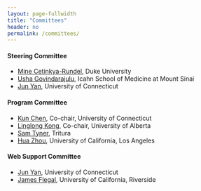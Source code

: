 ```yaml
---
layout: page-fullwidth
title: "Committees"
header: no
permalink: /committees/
---
```


#### Steering Committee
+ [Mine Cetinkya-Rundel](https://scholars.duke.edu/person/mine), Duke University
+ [Usha Govindarajulu](https://profiles.mountsinai.org/usha-govindarajulu), Icahn School of Medicine at Mount Sinai
+ [Jun Yan](https://stat.uconn.edu/jun-yan/), University of Connecticut 

#### Program Committee
+ [Kun Chen](), Co-chair, University of Connecticut
+ [Linglong Kong](), Co-chair, University of Alberta
+ [Sam Tyner](https://sctyner.me), Tritura
+ [Hua Zhou](https://ph.ucla.edu/faculty/zhou), University of California, Los Angeles

#### Web Support Committee
+ [Jun Yan](https://stat.uconn.edu/jun-yan/), University of Connecticut
+ [James Flegal](https://faculty.ucr.edu/~jflegal/), University of California, Riverside


